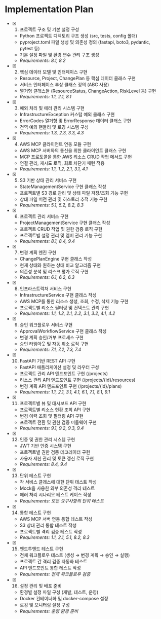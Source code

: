 # Implementation Plan

- [x] 1. 프로젝트 구조 및 기본 설정 구성
  - Python 프로젝트 디렉토리 구조 생성 (src, tests, config 폴더)
  - pyproject.toml 파일 생성 및 의존성 정의 (fastapi, boto3, pydantic, pytest 등)
  - 기본 설정 파일 및 환경 변수 관리 구조 생성
  - _Requirements: 8.1, 8.2_

- [x] 2. 핵심 데이터 모델 및 인터페이스 구현
  - Resource, Project, ChangePlan 등 핵심 데이터 클래스 구현
  - 서비스 인터페이스 추상 클래스 정의 (ABC 사용)
  - 열거형 클래스들 (ResourceStatus, ChangeAction, RiskLevel 등) 구현
  - _Requirements: 1.1, 2.1, 8.1_

- [x] 3. 예외 처리 및 에러 관리 시스템 구현
  - InfrastructureException 커스텀 예외 클래스 구현
  - ErrorCodes 열거형 및 ErrorResponse 데이터 클래스 구현
  - 전역 예외 핸들러 및 로깅 시스템 구성
  - _Requirements: 1.3, 2.3, 3.3, 4.3_

- [x] 4. AWS MCP 클라이언트 연동 모듈 구현
  - AWS MCP 서버와의 통신을 위한 클라이언트 클래스 구현
  - MCP 프로토콜을 통한 AWS 리소스 CRUD 작업 메서드 구현
  - 연결 관리, 재시도 로직, 회로 차단기 패턴 적용
  - _Requirements: 1.1, 1.2, 2.1, 3.1, 4.1_

- [x] 5. S3 기반 상태 관리 서비스 구현
  - StateManagementService 구현 클래스 작성
  - 프로젝트별 S3 경로 관리 및 상태 파일 저장/조회 기능 구현
  - 상태 파일 버전 관리 및 히스토리 추적 기능 구현
  - _Requirements: 5.1, 5.2, 8.2, 8.3_

- [x] 6. 프로젝트 관리 서비스 구현
  - ProjectManagementService 구현 클래스 작성
  - 프로젝트 CRUD 작업 및 권한 검증 로직 구현
  - 프로젝트별 설정 관리 및 멤버 관리 기능 구현
  - _Requirements: 8.1, 8.4, 9.4_

- [x] 7. 변경 계획 엔진 구현
  - ChangePlanEngine 구현 클래스 작성
  - 현재 상태와 원하는 상태 비교 알고리즘 구현
  - 의존성 분석 및 리스크 평가 로직 구현
  - _Requirements: 6.1, 6.2, 6.3_

- [x] 8. 인프라스트럭처 서비스 구현
  - InfrastructureService 구현 클래스 작성
  - AWS MCP를 통한 리소스 생성, 조회, 수정, 삭제 기능 구현
  - 프로젝트별 리소스 필터링 및 컨텍스트 관리 구현
  - _Requirements: 1.1, 1.2, 2.1, 2.2, 3.1, 3.2, 4.1, 4.2_

- [x] 9. 승인 워크플로우 서비스 구현
  - ApprovalWorkflowService 구현 클래스 작성
  - 변경 계획 승인/거부 프로세스 구현
  - 승인 타임아웃 및 자동 취소 로직 구현
  - _Requirements: 7.1, 7.2, 7.3, 7.4_

- [x] 10. FastAPI 기반 REST API 구현
  - FastAPI 애플리케이션 설정 및 라우터 구성
  - 프로젝트 관리 API 엔드포인트 구현 (/projects)
  - 리소스 관리 API 엔드포인트 구현 (/projects/{id}/resources)
  - 변경 계획 API 엔드포인트 구현 (/projects/{id}/plans)
  - _Requirements: 1.1, 2.1, 3.1, 4.1, 6.1, 7.1, 8.1, 9.1_

- [x] 11. 프로젝트별 뷰 및 대시보드 API 구현
  - 프로젝트별 리소스 현황 조회 API 구현
  - 변경 이력 조회 및 필터링 API 구현
  - 프로젝트 전환 및 권한 검증 미들웨어 구현
  - _Requirements: 9.1, 9.2, 9.3, 9.4_

- [x] 12. 인증 및 권한 관리 시스템 구현
  - JWT 기반 인증 시스템 구현
  - 프로젝트별 권한 검증 데코레이터 구현
  - 사용자 세션 관리 및 토큰 갱신 로직 구현
  - _Requirements: 8.4, 9.4_

- [x] 13. 단위 테스트 구현
  - 각 서비스 클래스에 대한 단위 테스트 작성
  - Mock을 사용한 외부 의존성 격리 테스트
  - 에러 처리 시나리오 테스트 케이스 작성
  - _Requirements: 모든 요구사항의 단위 테스트_

- [x] 14. 통합 테스트 구현
  - AWS MCP 서버 연동 통합 테스트 작성
  - S3 상태 관리 통합 테스트 작성
  - 프로젝트별 격리 검증 테스트 작성
  - _Requirements: 1.1, 2.1, 5.1, 8.2, 8.3_

- [x] 15. 엔드투엔드 테스트 구현
  - 전체 워크플로우 테스트 (생성 → 변경 계획 → 승인 → 실행)
  - 프로젝트 간 격리 검증 자동화 테스트
  - API 엔드포인트 통합 테스트 작성
  - _Requirements: 전체 워크플로우 검증_

- [x] 16. 설정 관리 및 배포 준비
  - 환경별 설정 파일 구성 (개발, 테스트, 운영)
  - Docker 컨테이너화 및 docker-compose 설정
  - 로깅 및 모니터링 설정 구성
  - _Requirements: 운영 환경 준비_
